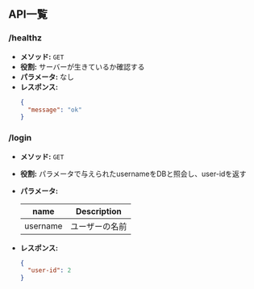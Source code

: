 ## API一覧

### /healthz
- **メソッド:** `GET`
- **役割:** サーバーが生きているか確認する
- **パラメータ:** なし
- **レスポンス:**
  ```json
  {
    "message": "ok"
  }
    ```

### /login
- **メソッド:** `GET`
- **役割:** パラメータで与えられたusernameをDBと照会し、user-idを返す
- **パラメータ:**

     | **name**              | **Description**   |
     |:---------------------:|:-------------------:|
     | username              | ユーザーの名前       |

- **レスポンス:**
  ```json
  {
    "user-id": 2
  }
    ```

